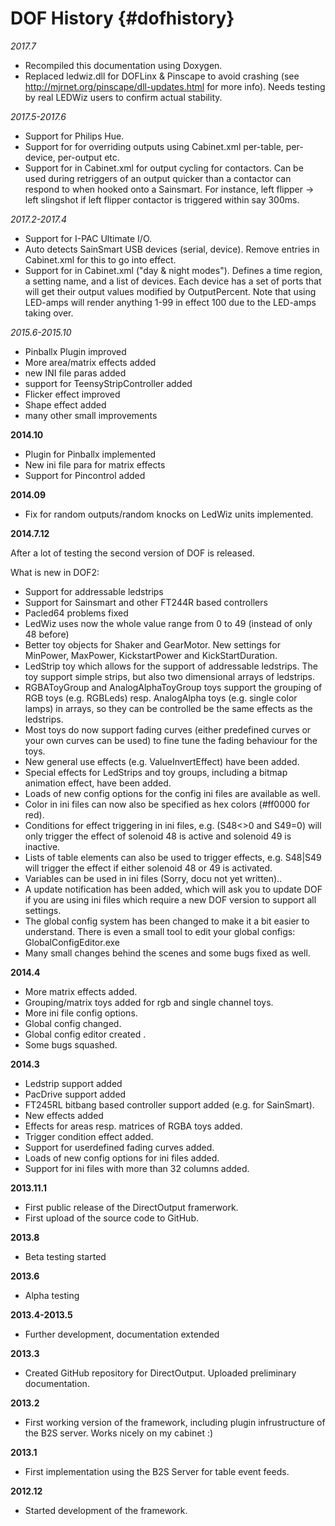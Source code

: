 ﻿DOF History  {#dofhistory}
========


_2017.7_

- Recompiled this documentation using Doxygen.
- Replaced ledwiz.dll for DOFLinx & Pinscape to avoid crashing (see http://mjrnet.org/pinscape/dll-updates.html for more info). Needs testing by real LEDWiz users to confirm actual stability.


_2017.5-2017.6_

- Support for Philips Hue.
- Support for <TableOverrideSettings> for overriding outputs using Cabinet.xml per-table, per-device, per-output etc.
- Support for <SequentialOutputSettings> in Cabinet.xml for output cycling for contactors. Can be used during retriggers of an output quicker than a contactor can respond to when hooked onto a Sainsmart. For instance, left flipper -> left slingshot if left flipper contactor is triggered within say 300ms.


_2017.2-2017.4_

- Support for I-PAC Ultimate I/O.
- Auto detects SainSmart USB devices (serial, device). Remove entries in Cabinet.xml for this to go into effect.
- Support for <ScheduledSettings> in Cabinet.xml ("day & night modes"). Defines a time region, a setting name, and a list of devices. Each device has a set of ports that will get their output values modified by OutputPercent. Note that using LED-amps will render anything 1-99 in effect 100 due to the LED-amps taking over.


_2015.6-2015.10_

- Pinballx Plugin improved
- More area/matrix effects added
- new INI file paras added
- support for TeensyStripController added
- Flicker effect improved
- Shape effect added
- many other small improvements 


__2014.10__

- Plugin for Pinballx implemented
- New ini file para for matrix effects
- Support for Pincontrol added

__2014.09__

- Fix for random outputs/random knocks on LedWiz units implemented.

__2014.7.12__

After a lot of testing the second version of DOF is released.

What is new in DOF2:
- Support for addressable ledstrips 
- Support for Sainsmart and other FT244R based controllers 
- Pacled64 problems fixed 
- LedWiz uses now the whole value range from 0 to 49 (instead of only 48 before)
- Better toy objects for Shaker and GearMotor. New settings for MinPower, MaxPower, KickstartPower and KickStartDuration.
- LedStrip toy which allows for the support of addressable ledstrips. The toy support simple strips, but also two dimensional arrays of ledstrips. 
- RGBAToyGroup and AnalogAlphaToyGroup toys support the grouping of RGB toys (e.g. RGBLeds) resp. AnalogAlpha toys (e.g. single color lamps) in arrays, so they can be controlled be the same effects as the ledstrips.
- Most toys do now support fading curves (either predefined curves or your own curves can be used) to fine tune the fading behaviour for the toys.
- New general use effects (e.g. ValueInvertEffect) have been added.
- Special effects for LedStrips and toy groups, including a bitmap animation effect, have been added.
- Loads of new config options for the config ini files are available as well.
- Color in ini files can now also be specified as hex colors (#ff0000 for red).
- Conditions for effect triggering in ini files, e.g. (S48<>0 and S49=0) will only trigger the effect of solenoid 48 is active and solenoid 49 is inactive.
- Lists of table elements can also be used to trigger effects, e.g. S48|S49 will trigger the effect if either solenoid 48 or 49 is activated.
- Variables can be used in ini files (Sorry, docu not yet written)..
- A update notification has been added, which will ask you to update DOF if you are using ini files which require a new DOF version to support all settings.
- The global config system has been changed to make it a bit easier to understand. There is even a small tool to edit your global configs: GlobalConfigEditor.exe
- Many small changes behind the scenes and some bugs fixed as well.


__2014.4__

- More matrix effects added.
- Grouping/matrix toys added for rgb and single channel toys.
- More ini file config options.
- Global config changed.
- Global config editor created .
- Some bugs squashed.

__2014.3__

- Ledstrip support added
- PacDrive support added
- FT245RL bitbang based controller support added (e.g. for SainSmart).
- New effects added
- Effects for areas resp. matrices of RGBA toys added.
- Trigger condition effect added.
- Support for userdefined fading curves added. 
- Loads of new config options for ini files added.
- Support for ini files with more than 32 columns added.

__2013.11.1__

- First public release of the DirectOutput framerwork.
- First upload of the source code to GitHub.

__2013.8__

- Beta testing started

__2013.6__

- Alpha testing

__2013.4-2013.5__

- Further development, documentation extended

__2013.3__

- Created GitHub repository for DirectOutput. Uploaded preliminary documentation.

__2013.2__

- First working version of the framework, including plugin infrustructure of the B2S server. Works nicely on my cabinet :)

__2013.1__

- First implementation using the B2S Server for table event feeds.

__2012.12__

- Started development of the framework.


